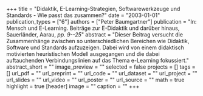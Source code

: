 +++
title = "Didaktik, E-Learning-Strategien, Softwarewerkzeuge und Standards - Wie passt das zusammen?"
date = "2003-01-01"
publication_types = ["6"]
authors = ["Peter Baumgartner"]
publication = "In: Mensch und E-Learning. Beiträge zur E-Didaktik und darüber hinaus, Sauerländer, Aarau, _pp. 9--25_"
abstract = "Dieser Beitrag versucht die Zusammenhänge zwischen so unterschiedlichen Bereichen wie Didaktik, Software und Standards aufzuzeigen. Dabei wird von einem didaktisch motivierten heuristischen Modell ausgegangen und die dabei auftauchenden Verbindungslinien auf das Thema e-Learning fokussiert."
abstract_short = ""
image_preview = ""
selected = false
projects = []
tags = []
url_pdf = ""
url_preprint = ""
url_code = ""
url_dataset = ""
url_project = ""
url_slides = ""
url_video = ""
url_poster = ""
url_source = ""
math = true
highlight = true
[header]
image = ""
caption = ""
+++
